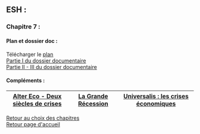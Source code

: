 ## ESH : <br />
### Chapitre 7 : <br />
#### Plan et dossier doc : <br />
Télécharger le [plan](http://download1639.mediafireuserdownload.com/0aky2tncg0hg/7h35olk43ymbaa1/Plan+chap+7.pdf)<br /> 
[Partie I du dossier documentaire](http://download1511.mediafireuserdownload.com/k7fj560452jg/s0mt0zzlrp90vn7/Chap+7+partie+I.pdf) <br />
[Partie II - III du dossier documentaire](http://download1474.mediafireuserdownload.com/lk33x84cxvvg/2cwqs3nw5q8a4no/Chap+7+partie+II+-+III.pdf) <br />

#### Compléments : <br />
| [Alter Eco - Deux siècles de crises](http://download854.mediafireuserdownload.com/l6d5o4tbenpg/b7ri1a9sg4m8ak8/Alter+%C3%A9co+-+Deux+si%C3%A8cles+de+crise.pdf)   | [La Grande Récession](http://download948.mediafireuserdownload.com/bn3a94rn7nwg/egjmfjvqngbr71d/La+Grande+R%C3%A9cession.pdf) |  [Universalis : les crises économiques](http://download1074.mediafireuserdownload.com/f7bstdo719wg/v70dp8pa22cmtt9/Universalis+crises+%C3%A9conomiques.pdf) |
|---|---|---|

[Retour au choix des chapitres](https://vaihess.github.io/eshece1/esh) <br />
[Retour page d'accueil](https://vaihess.github.io/eshece1)
